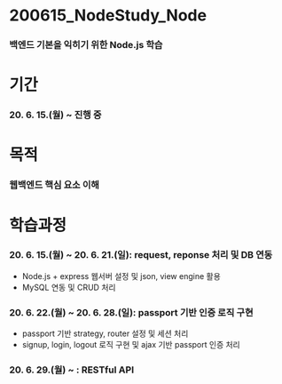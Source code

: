 # 200615_NodeStudy_Node
### 백엔드 기본을 익히기 위한 Node.js 학습

# 기간
### 20. 6. 15.(월) ~ 진행 중

# 목적
### 웹백엔드 핵심 요소 이해 

# 학습과정
### 20. 6. 15.(월) ~ 20. 6. 21.(일): request, reponse 처리 및 DB 연동
* Node.js + express 웹서버 설정 및 json, view engine 활용
* MySQL 연동 및 CRUD 처리
### 20. 6. 22.(월) ~ 20. 6. 28.(일): passport 기반 인증 로직 구현
* passport 기반 strategy, router 설정 및 세션 처리
* signup, login, logout 로직 구현 및 ajax 기반 passport 인증 처리
### 20. 6. 29.(월) ~ : RESTful API

